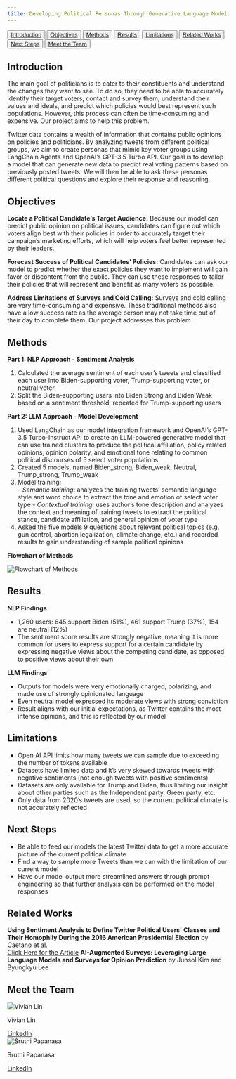 ```yaml
---
title: Developing Political Personas Through Generative Language Modeling
---
```


<link rel="stylesheet" type="text/css" href="style.css">

<button><a href="#Introduction">Introduction</a></button>
<button><a href="#Objectives">Objectives</a></button>
<button><a href="#Methods">Methods</a></button>
<button><a href="#Results">Results</a></button>
<button><a href="#Limitations">Limitations</a></button>
<button><a href="#RelatedW">Related Works</a></button>
<button><a href="#Next">Next Steps</a></button>
<button><a href="#Meet">Meet the Team</a></button>


## Introduction
<p id="Introduction">
  <span class="new-line">The main goal of politicians is to cater to their constituents and understand the changes they want to see. To do so, they need to be able to accurately identify their target voters, contact and survey them, understand their values and ideals, and predict which policies would best represent such populations. However, this process can often be time-consuming and expensive. Our project aims to help this problem. </span>
  
  <span style="margin-top: 20px;" class="new-line">Twitter data contains a wealth of information that contains public opinions on policies and politicians. By analyzing tweets from different political groups, we aim to create personas that mimic key voter groups using LangChain Agents and OpenAI’s GPT-3.5 Turbo API. Our goal is to develop a model that can generate new data to predict real voting patterns based on previously posted tweets. We will then be able to ask these personas different political questions and explore their response and reasoning. </span>
</p>

## Objectives
<p id="Objectives">
  <span class="new-line"><strong>Locate a Political Candidate’s Target Audience:</strong>
  Because our model can predict public opinion on political issues, candidates can figure out which voters align best with their policies in order to accurately target their campaign’s marketing efforts, which will help voters feel better represented by their leaders.</span>
    
  <span style="margin-top: 20px;" class="new-line"><strong>Forecast Success of Political Candidates’ Policies:</strong>
  Candidates can ask our model to predict whether the exact policies they want to implement will gain favor or discontent from the public. They can use these responses to tailor their policies that will represent and benefit as many voters as possible.</span>


  <span style="margin-top: 20px;" class="new-line"><strong>Address Limitations of Surveys and Cold Calling:</strong>
  Surveys and cold calling are very time-consuming and expensive. These traditional methods also have a low success rate as the average person may not take time out of their day to complete them. Our project addresses this problem.</span>

</p>

## Methods
<p id="Methods">
  <span class="new-line"><strong>Part 1: NLP Approach - Sentiment Analysis</strong></span>
  <ol>
    <li>Calculated the average sentiment of each user’s tweets and classified each user into Biden-supporting voter, Trump-supporting voter, or neutral voter</li>
    <li>Split the Biden-supporting users into Biden Strong and Biden Weak based on a sentiment threshold, repeated for Trump-supporting users</li>
  </ol>

  <span style="margin-top: 20px;" class="new-line"><strong>Part 2: LLM Approach - Model Development</strong></span>
  <ol>
    <li>Used LangChain as our model integration framework and OpenAI’s GPT-3.5 Turbo-Instruct API to create an LLM-powered generative model that can use trained clusters to produce the political affiliation, policy related opinions, opinion polarity, and emotional tone relating to common political discourses of 5 select voter populations</li>
    <li>Created 5 models, named Biden_strong, Biden_weak, Neutral, Trump_strong, Trump_weak</li>
    <li>Model training:
      <div>
          <span class="new-line"> - <em>Semantic training</em>: analyzes the training tweets’ semantic language style and word choice to extract the tone and emotion of select voter type </span>
          <span class="new-line"> - <em>Contextual training</em>: uses author’s tone description and analyzes the context and meaning of training tweets to extract the political stance, candidate affiliation, and general opinion of voter type </span>
      </div>
    </li>
    <li>Asked the five models 9 questions about relevant political topics (e.g. gun control, abortion legalization, climate change, etc.) and recorded results to gain understanding of sample political opinions</li>
  </ol>

  <div>
    <p><strong>Flowchart of Methods</strong></p>
    <img src="flowchart.png" alt="Flowchart of Methods">
  </div>
</p>

## Results
<p id="Results">
  <span class="new-line"><strong>NLP Findings</strong></span>
  <ul>
    <li>1,260 users: 645 support Biden (51%), 461 support Trump (37%), 154 are neutral (12%)</li>
    <li>The sentiment score results are strongly negative, meaning it is more common for users to express support for a certain candidate by expressing negative views about the competing candidate, as opposed to positive views about their own</li>
  </ul>

  <span class="new-line"><strong>LLM Findings</strong></span>
    <ul>
      <li>Outputs for models were very emotionally charged, polarizing, and made use of strongly opinionated language</li>
      <li>Even neutral model expressed its moderate views with strong conviction</li>
      <li>Result aligns with our initial expectations, as Twitter contains the most intense opinions, and this is reflected by our model</li>
    </ul>
</p>

## Limitations
<p id="Limitations">
  <ul>
    <li>Open AI API limits how many tweets we can sample due to exceeding the number of tokens available</li>
    <li>Datasets have limited data and it’s very skewed towards tweets with negative sentiments (not enough tweets with positive sentiments)</li>
    <li>Datasets are only available for Trump and Biden, thus limiting our insight about other parties such as the Independent party, Green party, etc.</li>
    <li>Only data from 2020’s tweets are used, so the current political climate is not accurately reflected</li>
  </ul>
</p>

## Next Steps
<p id="Next"> 
  <ul>
    <li>Be able to feed our models the latest Twitter data to get a more accurate picture of the current political climate</li>
    <li>Find a way to sample more Tweets than we can with the limitation of our current model</li>
    <li>Have our model output more streamlined answers through prompt engineering so that further analysis can be performed on the model responses</li>
  </ul>
</p>

## Related Works
<p id="RelatedW">
 <strong>Using Sentiment Analysis to Define Twitter Political Users' Classes and Their Homophily During the 2016 American Presidential Election</strong> by Caetano et al.
  <br>
  <a href="https://jisajournal.springeropen.com/articles/10.1186/s13174-018-0089-0#Sec3" class="button">Click Here for the Article</a>
  <!--<div>
    <a href="https://jisajournal.springeropen.com/articles/10.1186/s13174-018-0089-0#Sec3" class="button">Click Here for the Article</a>
  </div> -->
  <span class="new-line"><strong>AI-Augmented Surveys: Leveraging Large Language Models and Surveys for Opinion Prediction</strong> by Junsol Kim and Byungkyu Lee </span>
  <!--<div>
    <a href="https://arxiv.org/abs/2305.09620" class="button">Click for the Article</a> 
  </div> -->
</p>

## Meet the Team
<p id="Meet">
  <div class="gallery">
    <div>
        <img src="vivian.jpg" alt="Vivian Lin">
        <p>Vivian Lin</p>
        <a href="https://www.linkedin.com/in/vivian-esther-lin/" class="button">LinkedIn</a>
    </div>
    <!--<div>
        <img src="tonoya.jpg" alt="Tonoya Ahmed">
        <p>Tonoya Ahmed</p>
        <a href="..." class="button">LinkedIn</a>
    </div> -->
    <div>
        <img src="sruthip.png" alt="Sruthi Papanasa">
        <p>Sruthi Papanasa</p>
        <a href="https://www.linkedin.com/in/sruthi-papanasa/" class="button">LinkedIn</a>
    </div>
   <!-- <div>
        <img src="anna.png" alt="Anna Liu">
        <p>Anna Liu</p>
        <a href="https://www.linkedin.com/in/annaliu2/" class="button">LinkedIn</a>
    </div> -->
  </div>
</p>
